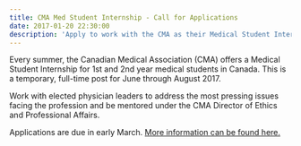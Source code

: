 ```yaml
---
title: CMA Med Student Internship - Call for Applications
date: 2017-01-20 22:30:00
description: 'Apply to work with the CMA as their Medical Student Intern for Summer 2017! Work with elected physician leaders to address the most pressing issues facing the profession.'
---
```



Every summer, the Canadian Medical Association (CMA) offers a Medical Student Internship for 1st and 2nd year medical students in Canada. This is a temporary, full-time post for June through August 2017.

Work with elected physician leaders to address the most pressing issues facing the profession and be mentored under the CMA Director of Ethics and Professional Affairs.

Applications are due in early March. [More information can be found here.](https://www.cma.ca/En/Pages/medical-student-intern.aspx)